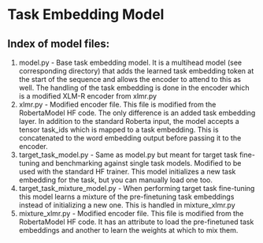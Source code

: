 # Task Embedding Model

## Index of model files:
1. model.py - Base task embedding model. It is a multihead model (see corresponding directory) that adds the learned task embedding token at the start of the sequence and allows the encoder to attend to this as well. The handling of the task embedding is done in the encoder which is a modified XLM-R encoder from xlmr.py
2. xlmr.py - Modified encoder file. This file is modified from the RobertaModel HF code. The only difference is an added task embedding layer. In addition to the standard Roberta input, the model accepts a tensor task\_ids which is mapped to a task embedding. This is concatenated to the word embedding output before passing it to the encoder. 
3. target\_task\_model.py - Same as model.py but meant for target task fine-tuning and benchmarking against single task models. Modified to be used with the standard HF trainer. This model initializes a new task embedding for the task, but you can manually load one too.
4. target\_task\_mixture\_model.py - When performing target task fine-tuning this model learns a mixture of the pre-finetuning task embeddings instead of initializing a new one. This is handled in mixture\_xlmr.py
5. mixture\_xlmr.py - Modified encoder file. This file is modified from the RobertaModel HF code. It has an attribute to load the pre-finetuned task embeddings and another to learn the weights at which to mix them.
